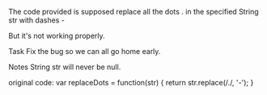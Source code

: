 The code provided is supposed replace all the dots . in the specified String str with dashes -

But it's not working properly.

Task
Fix the bug so we can all go home early.

Notes
String str will never be null.

original code:
var replaceDots = function(str) {
  return str.replace(/./, '-');
}